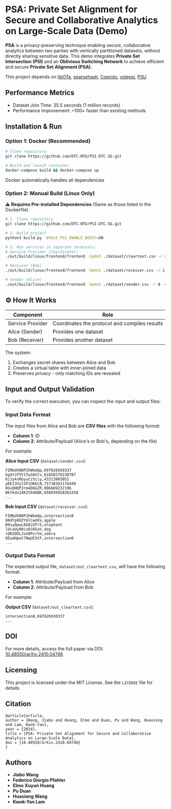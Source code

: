 # PSA: Private Set Alignment for Secure and Collaborative Analytics on Large-Scale Data (Demo)

**PSA** is a privacy-preserving technique enabling secure, collaborative analytics between two parties with vertically partitioned datasets, without directly sharing sensitive data. This demo integrates **Private Set Intersection (PSI)** and an **Oblivious Switching Network** to achieve efficient and secure **Private Set Alignment (PSA)**.

This project depends on [libOTe](https://github.com/osu-crypto/libOTe), [sparsehash](https://github.com/sparsehash/sparsehash), [Coproto](https://github.com/Visa-Research/coproto), [volepsi](https://github.com/Visa-Research/volepsi), [PSU](https://github.com/dujiajun/PSU/tree/master/benes)

## Performance Metrics

- Dataset Join Time: 35.5 seconds (1 million records)
- Performance Improvement: ~100× faster than existing methods

## Installation & Run

### Option 1: Docker (Recommended)
```bash
# Clone repository
git clone https://github.com/DTC-NTU/PSI-DTC.SG.git

# Build and launch container
docker-compose build && docker-compose up
```
Docker automatically handles all dependencies

### Option 2: Manual Build (Linux Only)
⚠️ **Requires Pre-installed Dependencies**
(Same as those listed in the Dockerfile)

```bash
# 1. Clone repository
git clone https://github.com/DTC-NTU/PSI-DTC.SG.git

# 2. Build project
python3 build.py -DVOLE_PSI_ENABLE_BOOST=ON

# 3. Run services in separate terminals:
# Service Provider (Coordinator)
./out/build/linux/frontend/frontend -SpHsh ./dataset/cleartext.csv -r 2 -csv -hash 0

# Receiver (Bob)
./out/build/linux/frontend/frontend -SpHsh ./dataset/receiver.csv -r 1 -csv -hash 0

# Sender (Alice)
./out/build/linux/frontend/frontend -SpHsh ./dataset/sender.csv -r 0 -csv -hash 0
```

## ⚙️ How It Works
| Component        | Role                                          |  
|------------------|-----------------------------------------------|
| Service Provider | Coordinates the protocol and compiles results |
| Alice (Sender)   | Provides one dataset                          | 
| Bob (Receiver)   | Provides another dataset                      |


The system:
1. Exchanges secret shares between Alice and Bob
2. Creates a virtual table with inner-joined data
3. Preserves privacy - only matching IDs are revealed


## Input and Output Validation

To verify the correct execution, you can inspect the input and output files:

### Input Data Format

The input files from Alice and Bob are **CSV files** with the following format:

- **Column 1**: ID
- **Column 2**: Attribute/Payload (Alice's or Bob's, depending on the file)

For example:

**Alice Input CSV** (`dataset/sender.csv`):

```
FIMbdVN0P2hWkmQp,697626930337
bg4t3fVY1Tw3ASlv,61650378238787
6jJykxRGyuCz5ciy,43313803051
yKE23VylSP1OKELN,75738363176449
OGvQHQP2rm4D6GZR,006609232196
WkYkdx24K2t646BK,658936928362438
...
```

**Bob Input CSV** (`dataset/receiver.csv`):

```
FIMbdVN0P2hWkmQp,intersection8
bKdYp0OZYmlCwUXx,apple
B9syDpwL6b8jUTr5,elephant
lUcaUy90isDcKkaV,dog
rQR2DOLJxU0PvrVe,zebra
0EadHpwt7NqUE3tF,intersection6
...
```

### Output Data Format

The expected output file, `dataset/out_cleartext.csv`, will have the following format:

- **Column 1**: Attribute/Payload from Alice 
- **Column 2**: Attribute/Payload from Bob

For example:

**Output CSV** (`dataset/out_cleartext.csv`):

```
intersection8,697626930337
...
```

## DOI

For more details, access the full paper via DOI:  
[10.48550/arXiv.2410.04746](https://arxiv.org/abs/2410.04746)

## Licensing

This project is licensed under the MIT License. See the `LICENSE` file for details.

## Citation

```
@article{article,
author = {Wang, Jiabo and Huang, Elmo and Duan, Pu and Wang, Huaxiong and Lam, Kwok-Yan},
year = {2024},
title = {PSA: Private Set Alignment for Secure and Collaborative Analytics on Large-Scale Data},
doi = {10.48550/arXiv.2410.04746}
}
```

## Authors

- **Jiabo Wang**
- **Federico Giorgio Pfahler**
- **Elmo Xuyun Huang**
- **Pu Duan**
- **Huaxiong Wang**
- **Kwok-Yan Lam**
